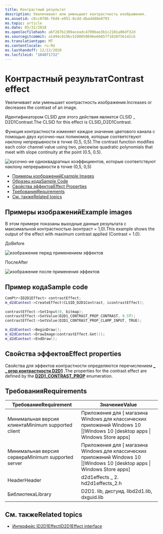 ```yaml
---
title: Контрастный результат
description: Увеличивает или уменьшает контрастность изображения.
ms.assetid: c0cc0f86-f6d4-e951-0cdd-dbad488e0793
ms.topic: article
ms.date: 05/31/2018
ms.openlocfilehash: a6f287b1309aceadc4709bae3b1c2101a06df32d
ms.sourcegitcommit: a1494c819bc5200050696e66057f1020f5b142cb
ms.translationtype: MT
ms.contentlocale: ru-RU
ms.lasthandoff: 12/12/2020
ms.locfileid: "104071732"
---
```

# <a name="contrast-effect"></a><span data-ttu-id="d56ab-103">Контрастный результат</span><span class="sxs-lookup"><span data-stu-id="d56ab-103">Contrast effect</span></span>

<span data-ttu-id="d56ab-104">Увеличивает или уменьшает контрастность изображения.</span><span class="sxs-lookup"><span data-stu-id="d56ab-104">Increases or decreases the contrast of an image.</span></span>

<span data-ttu-id="d56ab-105">Идентификатором CLSID для этого действия является CLSID \_ D2D1Contrast.</span><span class="sxs-lookup"><span data-stu-id="d56ab-105">The CLSID for this effect is CLSID\_D2D1Contrast.</span></span>

<span data-ttu-id="d56ab-106">Функция контрастности изменяет каждое значение цветового канала с помощью двух кусочно-ных полиномов, которые соответствуют наклону непрерывности в точке (0,5, 0,5).</span><span class="sxs-lookup"><span data-stu-id="d56ab-106">The contrast function modifies each color channel value using two, piecewise quadratic polynomials that meet with slope continuity at the point (0.5, 0.5).</span></span>

![кусочно-ие одноквадратных коэффициентов, которые соответствуют наклону непрерывности в точке (0,5, 0,5)](images/contrast-effect-slope.png)

-   [<span data-ttu-id="d56ab-108">Примеры изображений</span><span class="sxs-lookup"><span data-stu-id="d56ab-108">Example Images</span></span>](#example-images)
-   [<span data-ttu-id="d56ab-109">Образец кода</span><span class="sxs-lookup"><span data-stu-id="d56ab-109">Sample Code</span></span>](#sample-code)
-   [<span data-ttu-id="d56ab-110">Свойства эффектов</span><span class="sxs-lookup"><span data-stu-id="d56ab-110">Effect Properties</span></span>](#effect-properties)
-   [<span data-ttu-id="d56ab-111">Требования</span><span class="sxs-lookup"><span data-stu-id="d56ab-111">Requirements</span></span>](#requirements)
-   [<span data-ttu-id="d56ab-112">См. также</span><span class="sxs-lookup"><span data-stu-id="d56ab-112">Related topics</span></span>](#related-topics)

## <a name="example-images"></a><span data-ttu-id="d56ab-113">Примеры изображений</span><span class="sxs-lookup"><span data-stu-id="d56ab-113">Example images</span></span>

<span data-ttu-id="d56ab-114">В этом примере показаны выходные данные результата с максимальной контрастностью (контраст = 1,0).</span><span class="sxs-lookup"><span data-stu-id="d56ab-114">This example shows the output of the effect with maximum contrast applied (Contrast = 1.0).</span></span>

<span data-ttu-id="d56ab-115">До</span><span class="sxs-lookup"><span data-stu-id="d56ab-115">Before</span></span>

![изображение перед применением эффектов](images/contrast-effect-before.png)

<span data-ttu-id="d56ab-117">После</span><span class="sxs-lookup"><span data-stu-id="d56ab-117">After</span></span>

![изображение после применения эффектов](images/contrast-effect-after.png)

## <a name="sample-code"></a><span data-ttu-id="d56ab-119">Пример кода</span><span class="sxs-lookup"><span data-stu-id="d56ab-119">Sample code</span></span>

```cpp
ComPtr<ID2D1Effect> contrastEffect;
m_d2dContext->CreateEffect(CLSID_D2D1Contrast, &contrastEffect);
 
contrastEffect->SetInput(0, bitmap);
contrastEffect->SetValue(D2D1_CONTRAST_PROP_CONTRAST, 0.5f);
contrastEffect->SetValue(D2D1_CONTRAST_PROP_CLAMP_INPUT, TRUE);
 
m_d2dContext->BeginDraw();
m_d2dContext->DrawImage(contrastEffect.Get());
m_d2dContext->EndDraw();
```

## <a name="effect-properties"></a><span data-ttu-id="d56ab-120">Свойства эффектов</span><span class="sxs-lookup"><span data-stu-id="d56ab-120">Effect properties</span></span>

<span data-ttu-id="d56ab-121">Свойства для эффектов контрастности определяются перечислением [**\_ \_ prop контрастности D2D1**](/windows/desktop/api/d2d1effects_2/ne-d2d1effects_2-d2d1_contrast_prop) .</span><span class="sxs-lookup"><span data-stu-id="d56ab-121">The properties for the contrast effect are defined by the [**D2D1\_CONTRAST\_PROP**](/windows/desktop/api/d2d1effects_2/ne-d2d1effects_2-d2d1_contrast_prop) enumeration.</span></span>

## <a name="requirements"></a><span data-ttu-id="d56ab-122">Требования</span><span class="sxs-lookup"><span data-stu-id="d56ab-122">Requirements</span></span>

| <span data-ttu-id="d56ab-123">Требование</span><span class="sxs-lookup"><span data-stu-id="d56ab-123">Requirement</span></span> | <span data-ttu-id="d56ab-124">Значение</span><span class="sxs-lookup"><span data-stu-id="d56ab-124">Value</span></span> |
|--------------------------|---------------------------------------------------|
| <span data-ttu-id="d56ab-125">Минимальная версия клиента</span><span class="sxs-lookup"><span data-stu-id="d56ab-125">Minimum supported client</span></span> | <span data-ttu-id="d56ab-126">Приложения для \[ магазина Windows для классических приложений Windows 10 \|\]</span><span class="sxs-lookup"><span data-stu-id="d56ab-126">Windows 10 \[desktop apps \| Windows Store apps\]</span></span> |
| <span data-ttu-id="d56ab-127">Минимальная версия сервера</span><span class="sxs-lookup"><span data-stu-id="d56ab-127">Minimum supported server</span></span> | <span data-ttu-id="d56ab-128">Приложения для \[ магазина Windows для классических приложений Windows 10 \|\]</span><span class="sxs-lookup"><span data-stu-id="d56ab-128">Windows 10 \[desktop apps \| Windows Store apps\]</span></span> |
| <span data-ttu-id="d56ab-129">Header</span><span class="sxs-lookup"><span data-stu-id="d56ab-129">Header</span></span>                   | <span data-ttu-id="d56ab-130">d2d1effects \_ 2. h</span><span class="sxs-lookup"><span data-stu-id="d56ab-130">d2d1effects\_2.h</span></span>                                  |
| <span data-ttu-id="d56ab-131">Библиотека</span><span class="sxs-lookup"><span data-stu-id="d56ab-131">Library</span></span>                  | <span data-ttu-id="d56ab-132">D2D1. lib, дксгуид. lib</span><span class="sxs-lookup"><span data-stu-id="d56ab-132">d2d1.lib, dxguid.lib</span></span>                              |

## <a name="related-topics"></a><span data-ttu-id="d56ab-133">См. также</span><span class="sxs-lookup"><span data-stu-id="d56ab-133">Related topics</span></span>

* [<span data-ttu-id="d56ab-134">Интерфейс ID2D1Effect</span><span class="sxs-lookup"><span data-stu-id="d56ab-134">ID2D1Effect interface</span></span>](/windows/desktop/api/d2d1_1/nn-d2d1_1-id2d1effect)
